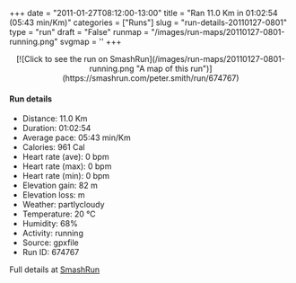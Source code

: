 +++
date = "2011-01-27T08:12:00-13:00"
title = "Ran 11.0 Km in 01:02:54 (05:43 min/Km)"
categories = ["Runs"]
slug = "run-details-20110127-0801"
type = "run"
draft = "False"
runmap = "/images/run-maps/20110127-0801-running.png"
svgmap = '<polyline points="0 58, 1 60, 3 59, 10 52, 18 49, 22 50, 24 50, 25 50, 26 48, 27 46, 29 46, 33 46, 40 46, 45 46, 46 47, 53 54, 56 56, 61 57, 65 57, 66 57, 70 56, 79 54, 82 52, 92 54, 97 52, 100 49, 98 45, 97 41, 98 45, 100 49, 96 53, 92 54, 83 52, 74 56, 66 57, 61 57, 54 55, 46 48, 43 46, 40 46, 29 46, 27 46, 23 50, 17 48, 10 51, 9 54, 6 57, 3 58, 3 59">'
+++



<!--more-->

<center>
[![Click to see the run on SmashRun](/images/run-maps/20110127-0801-running.png "A map of this run")](https://smashrun.com/peter.smith/run/674767)
</center>

#### Run details

* Distance: 11.0 Km
* Duration: 01:02:54
* Average pace: 05:43 min/Km
* Calories: 961 Cal
* Heart rate (ave): 0 bpm
* Heart rate (max): 0 bpm
* Heart rate (min): 0 bpm
* Elevation gain: 82 m
* Elevation loss:  m
* Weather: partlycloudy
* Temperature: 20 &deg;C
* Humidity: 68%
* Activity: running
* Source: gpxfile
* Run ID: 674767

Full details at [SmashRun](https://smashrun.com/peter.smith/run/674767)